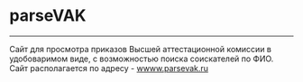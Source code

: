 # parseVAK
***
Сайт для просмотра приказов Высшей аттестационной комиссии в удобоваримом виде, с возможностью поиска соискателей по ФИО.
Сайт располагается по адресу - [wwww.parsevak.ru](https://parsevak.ru/)
